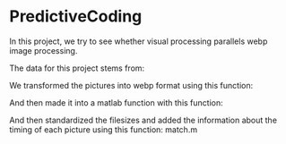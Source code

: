 PredictiveCoding
================
In this project, we try to see whether visual processing parallels webp image processing.

The data for this project stems from:

We transformed the pictures into webp format using this function:

And then made it into a matlab function with this function:

And then standardized the filesizes and added the information about the timing of each picture using this function:
match.m
